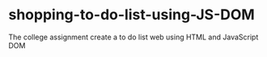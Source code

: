 # shopping-to-do-list-using-JS-DOM
The college assignment create a to do list web using HTML and JavaScript DOM
